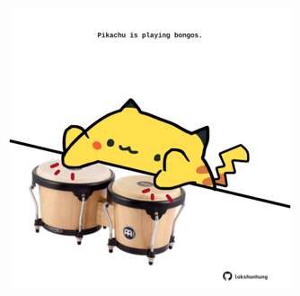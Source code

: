 <!-- built at 20/11/2024, 03:09:08 UTC -->
<p align="center">
  <img width="500" height="500" src="./ReadmeImage.svg">
</p>
